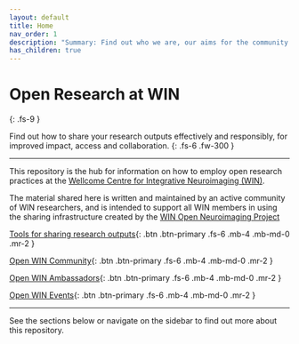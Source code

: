 ```yaml
---
layout: default
title: Home
nav_order: 1
description: "Summary: Find out who we are, our aims for the community and how to get involved!"
has_children: true
---
```



# Open Research at WIN
{: .fs-9 }

Find out how to share your research outputs effectively and responsibly, for improved impact, access and collaboration.
{: .fs-6 .fw-300 }

---

This repository is the hub for information on how to employ open research practices at the [Wellcome Centre for Integrative Neuroimaging (WIN)](https://www.win.ox.ac.uk).

The material shared here is written and maintained by an active community of WIN researchers, and is intended to support all WIN members in using the sharing infrastructure created by the [WIN Open Neuroimaging Project](https://www.win.ox.ac.uk/open-neuroimaging)

[Tools for sharing research outputs](docs/tools.md){: .btn .btn-primary .fs-6 .mb-4 .mb-md-0 .mr-2 }

[Open WIN Community](docs/community.md){: .btn .btn-primary .fs-6 .mb-4 .mb-md-0 .mr-2 }  

[Open WIN Ambassadors](docs/abmassadors.md){: .btn .btn-primary .fs-6 .mb-4 .mb-md-0 .mr-2 }  

[Open WIN Events](docs/events.md){: .btn .btn-primary .fs-6 .mb-4 .mb-md-0 .mr-2 }  


---

See the sections below or navigate on the sidebar to find out more about this repository.
